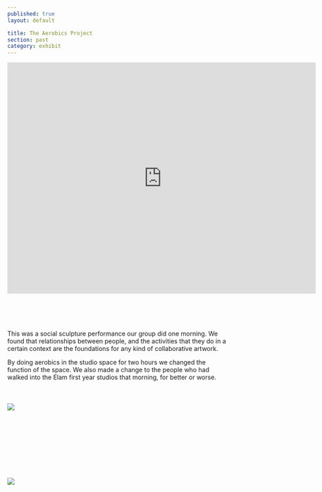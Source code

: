 ```yaml
---
published: true
layout: default

title: The Aerobics Project
section: past
category: exhibit
---
```


<iframe src="https://player.vimeo.com/video/109419220?color=ffffff&portrait=0" width="700" height="525" frameborder="0" webkitallowfullscreen mozallowfullscreen allowfullscreen></iframe>

<br><br>
<br><br>
This was a social sculpture performance our group did one morning. We found that relationships between people, and the activities that they do in a certain context are the foundations for any kind of collaborative artwork.

By doing aerobics in the studio space for two hours we changed the function of the space. We also made a change to the people who had walked into the Elam first year studios that morning, for better or worse.
<br><br>
<br><br>
<img src="https://farm1.staticflickr.com/551/17971277464_e0b42536d8_z.jpg">
<br><br>
<br><br>
<br><br>
<br><br>
<br><br>
<img src="https://farm1.staticflickr.com/269/18567541156_0690ca7d98_z.jpg">
